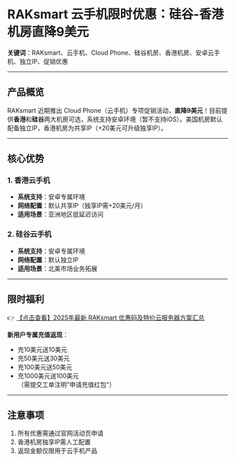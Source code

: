 # RAKsmart 云手机限时优惠：硅谷-香港机房直降9美元

**关键词**：RAKsmart、云手机、Cloud Phone、硅谷机房、香港机房、安卓云手机、独立IP、促销优惠

---

## 产品概览

RAKsmart 近期推出 Cloud Phone（云手机）专项促销活动，**直降9美元**！目前提供**香港**和**硅谷**两大机房可选，系统支持安卓环境（暂不支持iOS）。美国机房默认配备独立IP，香港机房为共享IP（+20美元可升级独享IP）。

---

## 核心优势

### 1. 香港云手机
- **系统支持**：安卓专属环境
- **网络配置**：默认共享IP（独享IP需+20美元/月）
- **适用场景**：亚洲地区低延迟访问

### 2. 硅谷云手机
- **系统支持**：安卓专属环境
- **网络配置**：默认独立IP
- **适用场景**：北美市场业务拓展

---

## 限时福利
👉 [【点击查看】2025年最新 RAKsmart 优惠码及特价云服务器方案汇总](https://bit.ly/raksmart)

**新用户专属充值返现**：
- 充10美元送10美元
- 充50美元送30美元  
- 充100美元送50美元
- 充1000美元送100美元  
（需提交工单注明"申请充值红包"）

---

## 注意事项
1. 所有优惠需通过官网活动页申请
2. 香港机房独享IP需人工配置
3. 返现金额仅限用于云手机产品